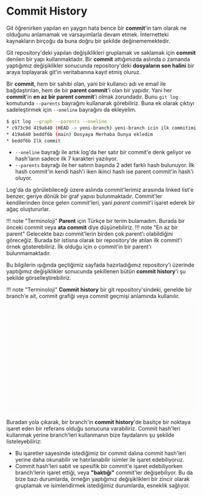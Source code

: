 # Commit History

Git öğrenirken yapılan en yaygın hata bence bir **commit**'in tam olarak ne olduğunu anlamamak ve varsayımlarla devam etmek. İnternetteki kaynakların birçoğu da buna doğru bir şekilde değinememektedir.

Git repository'deki yapılan değişiklikleri gruplamak ve saklamak için **commit** denilen bir yapı kullanmaktadır. Bir **commit** attığımızda aslında o zamanda yaptığımız değişiklikler sonucunda repository'deki **dosyaların son halini** bir araya toplayarak git'in veritabanına kayıt etmiş oluruz.

Bir **commit**, hem bir sahibi olan, yani bir kullanıcı adı ve email ile bağdaştırılan, hem de bir **parent commit**'i olan bir yapıdır. Yani her **commit**'in **en az bir parent commit**'i olmak zorundadır. Bunu `git log` komutunda `--parents` bayrağını kullanarak görebiliriz. Buna ek olarak çıktıyı sadeleştirmek için `--oneline` bayrağını da ekleyelim.

```bash
$ git log --graph --parents --oneline
* c973c9d 419a640 (HEAD -> yeni-branch) yeni-branch icin ilk commitimi atiyorum
* 419a640 beddf6b (main) Dosyaya Merhaba Dunya ekledim
* beddf6b Ilk commit
```

- `--oneline` bayrağı ile artık log'da her satır bir commit'e denk geliyor ve hash'ların sadece ilk 7 karakteri yazılıyor.
- `--parents` bayrağı ile her satırın başında 2 adet farklı hash bulunuyor. İlk hash commit'in kendi hash'i iken ikinci hash ise parent commit'in hash'i oluyor.

Log'da da görülebileceği üzere aslında commit'lerimiz arasında linked list'e benzer, geriye dönük bir graf yapısı bulunmaktadır. Commit'ler kendilerinden önce gelen commit'leri, yani *parent commit*'i işaret ederek bir ağaç oluştururlar.

!!! note "Terminoloji"
    **Parent** için Türkçe bir terim bulamadım. Burada bir önceki commit veya **ata commit** diye düşünebiliriz.
!!! note "En az bir parent"
    Gelecekte bazı commit'lerin birden çok parent'ı olabildiğini göreceğiz. Burada bir istisna olarak bir repository'de atılan ilk commit'i örnek gösterebiliriz. İlk olduğu için o commit'in bir parent'ı bulunmamaktadır.

Bu bilgilerin ışığında geçtiğimiz sayfada hazırladığımız repository'i üzerinde yaptığımız değişiklikler sonucunda şekillenen bütün **commit history**'i şu şekilde görselleştirebiliriz.

!!! note "Terminoloji"
    **Commit history** bir git repository'sindeki, genelde bir branch'e ait, commit grafiği veya commit geçmişi anlamında kullanılır.

![image info](./images/commit-history-1.gif)

Buradan yola çıkarak, bir branch'in **commit history**'de basitçe bir noktaya işaret eden bir referans olduğu sonucuna varabiliriz. Commit hash'leri kullanmak yerine branch'leri kullanmanın bize faydalarını şu şekilde listeleyebiliriz:

- Bu işaretler sayesinde istediğimiz bir commit dalına commit hash'leri yerine daha okunabilir ve hatırlanabilir isimler ile işaret edebiliyoruz.
- Commit hash'leri sabit ve spesifik bir commit'e işaret edebiliyorken branch'lerin işaret ettiği, veya **"baktığı"** commit'ler değişebiliyor. Bu da bize bazı durumlarda, örneğin yaptığımız değişiklikleri bir zincir olarak gruplamak ve isimlendirmek istediğimiz durumlarda, esneklik sağlıyor.